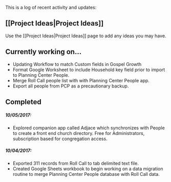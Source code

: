 This is a log of recent activity and updates:

## [[Project Ideas|Project Ideas]]
Use the [[Project Ideas|Project Ideas]] page to add any ideas you may have.

## Currently working on...

- Updating Workflow to match Custom fields in Gospel Growth
- Format Google Worksheet to include Household key field prior to import to Planning Center People.
- Merge Roll Call people list with with Planning Center People app.
- Export all people from PCP as a precautionary backup.

## Completed  

##### 10/05/2017:  

- Explored companion app called Adjace which synchronizes with People to create a front end church directory.  Free for Administrators, subscription based for congregation access.  

##### 10/04/2017:  

- Exported 311 records from Roll Call to tab delimited text file.
- Created Google Sheets workbook to begin working on a data migration routine to merge Planning Center People database with Roll Call data.

